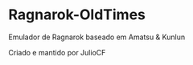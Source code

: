 Ragnarok-OldTimes
=================

Emulador de Ragnarok baseado em Amatsu &amp; Kunlun

Criado e mantido por JulioCF